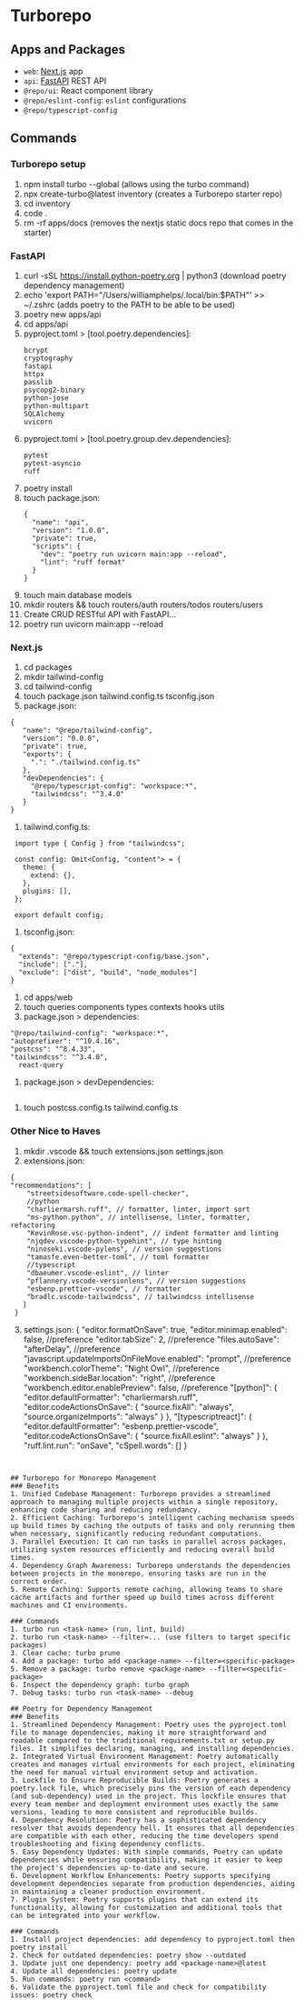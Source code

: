 # Turborepo

## Apps and Packages

- `web`: [Next.js](https://nextjs.org/) app
- `api`: [FastAPI](https://fastapi.tiangolo.com/) REST API
- `@repo/ui`: React component library
- `@repo/eslint-config`: `eslint` configurations
- `@repo/typescript-config`

## Commands
### Turborepo setup
1. npm install turbo --global (allows using the turbo command)
2. npx create-turbo@latest inventory (creates a Turborepo starter repo)
3. cd inventory
4. code .
5. rm -rf apps/docs (removes the nextjs static docs repo that comes in the starter)

### FastAPI
1. curl -sSL https://install.python-poetry.org | python3 (download poetry dependency management)
2. echo 'export PATH="/Users/williamphelps/.local/bin:$PATH"' >> ~/.zshrc (adds poetry to the PATH to be able to be used)
3.  poetry new apps/api
4.  cd apps/api
5.  pyproject.toml > [tool.poetry.dependencies]:
    ```
    bcrypt
    cryptography
    fastapi
    httpx
    passlib
    psycopg2-binary
    python-jose
    python-multipart
    SQLAlchemy
    uvicorn
    ```
6.  pyproject.toml > [tool.poetry.group.dev.dependencies]:
    ```
    pytest
    pytest-asyncio
    ruff
    ```
7.  poetry install
8.  touch package.json:
    ```
    {
      "name": "api",
      "version": "1.0.0",
      "private": true,
      "scripts": {
        "dev": "poetry run uvicorn main:app --reload",
        "lint": "ruff format"
      }
    }
    ```
9. touch main database models
10. mkdir routers && touch routers/auth routers/todos routers/users
11. Create CRUD RESTful API with FastAPI...
12. poetry run uvicorn main:app --reload

### Next.js
1. cd packages
2. mkdir tailwind-config
3. cd tailwind-config
4. touch package.json tailwind.config.ts tsconfig.json
5. package.json:
  ```
  {
     "name": "@repo/tailwind-config",
     "version": "0.0.0",
     "private": true,
     "exports": {
       ".": "./tailwind.config.ts"
     },
     "devDependencies": {
       "@repo/typescript-config": "workspace:*",
       "tailwindcss": "^3.4.0"
     }
  }
  ```
1. tailwind.config.ts:
  ```
   import type { Config } from "tailwindcss";

   const config: Omit<Config, "content"> = {
     theme: {
       extend: {},
     },
     plugins: [],
   };

   export default config;
  ```
1. tsconfig.json:
  ```
  {
    "extends": "@repo/typescript-config/base.json",
    "include": ["."],
    "exclude": ["dist", "build", "node_modules"]
  }
  ```
1. cd apps/web
2. touch queries components types contexts hooks utils
3. package.json > dependencies:
  ```
 "@repo/tailwind-config": "workspace:*",
 "autoprefixer": "^10.4.16",
 "postcss": "^8.4.33",
 "tailwindcss": "^3.4.0",
    react-query
  ```
1. package.json > devDependencies:
  ```
  ```
1.  touch postcss.config.ts tailwind.config.ts

### Other Nice to Haves
1. mkdir .vscode && touch extensions.json settings.json
2. extensions.json:
  ```
  {
  "recommendations": [
      "streetsidesoftware.code-spell-checker",
      //python
      "charliermarsh.ruff", // formatter, linter, import sort
      "ms-python.python", // intellisense, linter, formatter, refactoring
      "KevinRose.vsc-python-indent", // indent formatter and linting
      "njqdev.vscode-python-typehint", // type hinting
      "ninoseki.vscode-pylens", // version suggestions
      "tamasfe.even-better-toml", // toml formatter
      //typescript
      "dbaeumer.vscode-eslint", // linter
      "pflannery.vscode-versionlens", // version suggestions
      "esbenp.prettier-vscode", // formatter
      "bradlc.vscode-tailwindcss", // tailwindcss intellisense
     ]
   }
  ```
3. settings.json:
  {
  "editor.formatOnSave": true,
  "editor.minimap.enabled": false, //preference
  "editor.tabSize": 2, //preference
  "files.autoSave": "afterDelay", //preference
  "javascript.updateImportsOnFileMove.enabled": "prompt", //preference
  "workbench.colorTheme": "Night Owl", //preference
  "workbench.sideBar.location": "right", //preference
  "workbench.editor.enablePreview": false, //preference
  "[python]": {
    "editor.defaultFormatter": "charliermarsh.ruff",
    "editor.codeActionsOnSave": {
      "source.fixAll": "always",
      "source.organizeImports": "always"
    }
  },
  "[typescriptreact]": {
    "editor.defaultFormatter": "esbenp.prettier-vscode",
    "editor.codeActionsOnSave": {
      "source.fixAll.eslint": "always"
    }
  },
  "ruff.lint.run": "onSave",
  "cSpell.words": []
  }
  ```


## Turborepo for Monorepo Management
### Benefits
1. Unified Codebase Management: Turborepo provides a streamlined approach to managing multiple projects within a single repository, enhancing code sharing and reducing redundancy.
2. Efficient Caching: Turborepo's intelligent caching mechanism speeds up build times by caching the outputs of tasks and only rerunning them when necessary, significantly reducing redundant computations.
3. Parallel Execution: It can run tasks in parallel across packages, utilizing system resources efficiently and reducing overall build times.
4. Dependency Graph Awareness: Turborepo understands the dependencies between projects in the monorepo, ensuring tasks are run in the correct order.
5. Remote Caching: Supports remote caching, allowing teams to share cache artifacts and further speed up build times across different machines and CI environments.

### Commands
1. turbo run <task-name> (run, lint, build)
2. turbo run <task-name> --filter=... (use filters to target specific packages)
3. Clear cache: turbo prune
4. Add a package: turbo add <package-name> --filter=<specific-package>
5. Remove a package: turbo remove <package-name> --filter=<specific-package>
6. Inspect the dependency graph: turbo graph
7. Debug tasks: turbo run <task-name> --debug

## Poetry for Dependency Management
### Benefits
1. Streamlined Dependency Management: Poetry uses the pyproject.toml file to manage dependencies, making it more straightforward and readable compared to the traditional requirements.txt or setup.py files. It simplifies declaring, managing, and installing dependencies.
2. Integrated Virtual Environment Management: Poetry automatically creates and manages virtual environments for each project, eliminating the need for manual virtual environment setup and activation.
3. Lockfile to Ensure Reproducible Builds: Poetry generates a poetry.lock file, which precisely pins the version of each dependency (and sub-dependency) used in the project. This lockfile ensures that every team member and deployment environment uses exactly the same versions, leading to more consistent and reproducible builds.
4. Dependency Resolution: Poetry has a sophisticated dependency resolver that avoids dependency hell. It ensures that all dependencies are compatible with each other, reducing the time developers spend troubleshooting and fixing dependency conflicts.
5. Easy Dependency Updates: With simple commands, Poetry can update dependencies while ensuring compatibility, making it easier to keep the project's dependencies up-to-date and secure.
6. Development Workflow Enhancements: Poetry supports specifying development dependencies separate from production dependencies, aiding in maintaining a cleaner production environment.
7. Plugin System: Poetry supports plugins that can extend its functionality, allowing for customization and additional tools that can be integrated into your workflow.

### Commands
1. Install project dependencies: add dependency to pyproject.toml then poetry install
2. Check for outdated dependencies: poetry show --outdated
3. Update just one dependency: poetry add <package-name>@latest
4. Update all dependencies: poetry update
5. Run commands: poetry run <command>
6. Validate the pyproject.toml file and check for compatibility issues: poetry check

